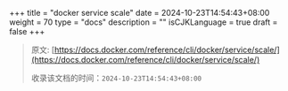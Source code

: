 +++
title = "docker service scale"
date = 2024-10-23T14:54:43+08:00
weight = 70
type = "docs"
description = ""
isCJKLanguage = true
draft = false
+++

> 原文: [https://docs.docker.com/reference/cli/docker/service/scale/](https://docs.docker.com/reference/cli/docker/service/scale/)
>
> 收录该文档的时间：`2024-10-23T14:54:43+08:00`
